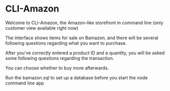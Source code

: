 # CLI-Amazon

Welcome to CLI-Amazon, the Amazon-like storefront in command line (only customer view available right now)

The interface shows items for sale on Bamazon, and there will be several following questions regarding what you want to purchase.

After you've correctly entered a product ID and a quantity, you will be asked some following questions regarding the transaction.

You can choose whether to buy more afterwards.

Run the bamazon.sql to set up a database before you start the node command line app